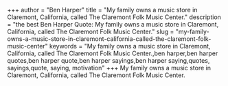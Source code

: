 +++
author = "Ben Harper"
title = "My family owns a music store in Claremont, California, called The Claremont Folk Music Center."
description = "the best Ben Harper Quote: My family owns a music store in Claremont, California, called The Claremont Folk Music Center."
slug = "my-family-owns-a-music-store-in-claremont-california-called-the-claremont-folk-music-center"
keywords = "My family owns a music store in Claremont, California, called The Claremont Folk Music Center.,ben harper,ben harper quotes,ben harper quote,ben harper sayings,ben harper saying,quotes, sayings,quote, saying, motivation"
+++
My family owns a music store in Claremont, California, called The Claremont Folk Music Center.
